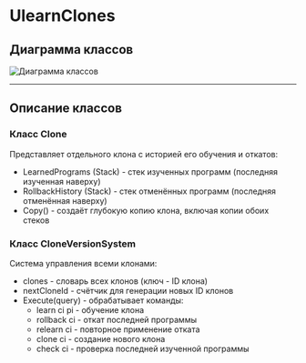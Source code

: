 # UlearnClones

## Диаграмма классов
![Диаграмма классов](https://www.mermaidchart.com/raw/377341e9-6cda-43c5-85d1-7ad16198d036?theme=light&version=v0.1&format=svg)

---

## Описание классов

### Класс Clone 
Представляет отдельного клона с историей его обучения и откатов:

- LearnedPrograms (Stack<string>) - стек изученных программ (последняя изученная наверху)
- RollbackHistory (Stack<string>) - стек отменённых программ (последняя отменённая наверху)
- Copy() - создаёт глубокую копию клона, включая копии обоих стеков

### Класс CloneVersionSystem
Система управления всеми клонами:

- clones - словарь всех клонов (ключ - ID клона)
- nextCloneId - счётчик для генерации новых ID клонов
- Execute(query) - обрабатывает команды:
  - learn ci pi - обучение клона
  - rollback ci - откат последней программы
  - relearn ci - повторное применение отката
  - clone ci - создание нового клона
  - check ci - проверка последней изученной программы
